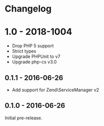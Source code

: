 # Changelog

# 1.0 - 2018-1004
* Drop PHP 5 support
* Strict types
* Upgrade PHPUnit to v7
* Upgrade php-cs v3.0

## 0.1.1 - 2016-06-26
* Add support for Zend\ServiceManager v2

## 0.1.0 - 2016-06-26
Initial pre-release.

